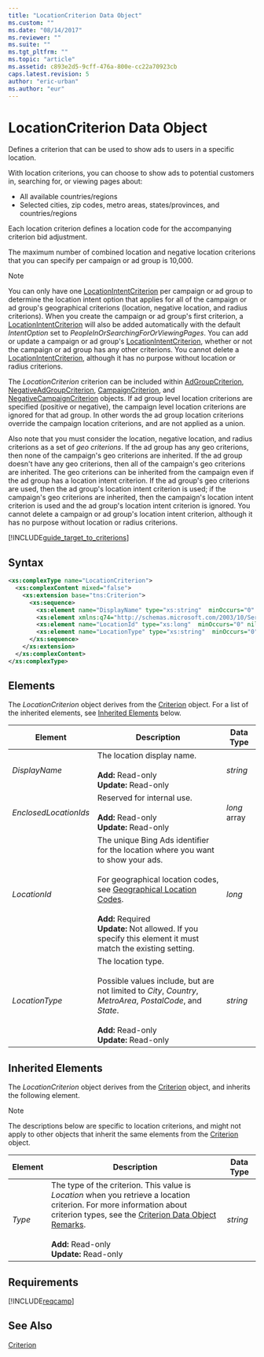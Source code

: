 ```yaml
---
title: "LocationCriterion Data Object"
ms.custom: ""
ms.date: "08/14/2017"
ms.reviewer: ""
ms.suite: ""
ms.tgt_pltfrm: ""
ms.topic: "article"
ms.assetid: c893e2d5-9cff-476a-800e-cc22a70923cb
caps.latest.revision: 5
author: "eric-urban"
ms.author: "eur"
---
```

# LocationCriterion Data Object
Defines a criterion that can be used to show ads to users in a specific location.

With location criterions, you can choose to show ads to potential customers in, searching for, or viewing pages about:
*  All available countries/regions
*  Selected cities, zip codes, metro areas, states/provinces, and countries/regions

Each location criterion defines a location code for the accompanying criterion bid adjustment. 

The maximum number of combined location and negative location criterions that you can specify per campaign or ad group is 10,000.  

> [!NOTE]
> You can only have one [LocationIntentCriterion](../campaign-api/locationintentcriterion-data-object.md) per campaign or ad group to determine the location intent option that applies for all of the campaign or ad group's geographical criterions (location, negative location, and radius criterions). When you create the campaign or ad group's first criterion, a [LocationIntentCriterion](../campaign-api/locationintentcriterion-data-object.md) will also be added automatically with the default *IntentOption* set to *PeopleInOrSearchingForOrViewingPages*. You can add or update a campaign or ad group's [LocationIntentCriterion](../campaign-api/locationintentcriterion-data-object.md), whether or not the campaign or ad group has any other criterions. You cannot delete a [LocationIntentCriterion](../campaign-api/locationintentcriterion-data-object.md), although it has no purpose without location or radius criterions. 

The *LocationCriterion* criterion can be included within [AdGroupCriterion](../campaign-api/adgroupcriterion-data-object.md), [NegativeAdGroupCriterion](../campaign-api/negativeadgroupcriterion-data-object.md), [CampaignCriterion](../campaign-api/campaigncriterion-data-object.md), and [NegativeCampaignCriterion](../campaign-api/negativecampaigncriterion-data-object.md) objects. If ad group level location criterions are specified (positive or negative), the campaign level location criterions are ignored for that ad group. In other words the ad group location criterions override the campaign location criterions, and are not applied as a union.  

Also note that you must consider the location, negative location, and radius criterions as a set of *geo criterions*. If the ad group has any geo criterions, then none of the campaign's geo criterions are inherited. If the ad group doesn't have any geo criterions, then all of the campaign's geo criterions are inherited. The geo criterions can be inherited from the campaign even if the ad group has a location intent criterion. If the ad group's geo criterions are used, then the ad group's location intent criterion is used; if the campaign's geo criterions are inherited, then the campaign's location intent criterion is used and the ad group's location intent criterion is ignored. You cannot delete a campaign or ad group's location intent criterion, although it has no purpose without location or radius criterions. 

[!INCLUDE[guide_target_to_criterions](../campaign-api/includes/guide-target-to-criterions.md)]

## Syntax

```xml
<xs:complexType name="LocationCriterion">
  <xs:complexContent mixed="false">
    <xs:extension base="tns:Criterion">
      <xs:sequence>
        <xs:element name="DisplayName" type="xs:string"  minOccurs="0" nillable="true"/>
        <xs:element xmlns:q74="http://schemas.microsoft.com/2003/10/Serialization/Arrays" minOccurs="0" name="EnclosedLocationIds" nillable="true" type="q74:ArrayOflong"/>
        <xs:element name="LocationId" type="xs:long"  minOccurs="0" nillable="true"/>
        <xs:element name="LocationType" type="xs:string"  minOccurs="0" nillable="true"/>
      </xs:sequence>
    </xs:extension>
  </xs:complexContent>
</xs:complexType>
```

## <a name="Elements"></a>Elements
The *LocationCriterion* object derives from the [Criterion](../campaign-api/criterion-data-object.md) object. For a list of the inherited elements, see [Inherited Elements](#InheritedElements) below.

|Element|Description|Data Type|
|-----------|---------------|-------------|
|*DisplayName*|The location display name.<br/><br/>**Add:** Read-only<br/>**Update:** Read-only|*string*|
|*EnclosedLocationIds*|Reserved for internal use.<br/><br/>**Add:** Read-only<br/>**Update:** Read-only|*long* array|
|*LocationId*|The unique Bing Ads identifier for the location where you want to show your ads.<br /><br />For geographical location codes, see [Geographical Location Codes](http://msdn.microsoft.com/library/bing-ads-geographical-location-codes).<br/><br/>**Add:** Required<br/>**Update:** Not allowed. If you specify this element it must match the existing setting.|*long*|
|*LocationType*|The location type.<br/><br/>Possible values include, but are not limited to *City*, *Country*, *MetroArea*, *PostalCode*, and *State*.<br/><br/>**Add:** Read-only<br/>**Update:** Read-only |*string*|

## <a name="InheritedElements"></a>Inherited Elements
The *LocationCriterion* object derives from the [Criterion](../campaign-api/criterion-data-object.md) object, and inherits the following element. 

> [!NOTE]
> The descriptions below are specific to location criterions, and might not apply to other objects that inherit the same elements from the [Criterion](../campaign-api/criterion-data-object.md) object.

|Element|Description|Data Type|
|-----------|---------------|-------------|
|*Type*|The type of the criterion. This value is *Location* when you retrieve a location criterion. For more information about criterion types, see the [Criterion Data Object Remarks](../campaign-api/criterion-data-object.md#remarks).<br/><br/>**Add:** Read-only<br/>**Update:** Read-only|*string*|

## Requirements
[!INCLUDE[reqcamp](../campaign-api/includes/reqcamp.md)]

## See Also
[Criterion](../campaign-api/criterion-data-object.md)  
